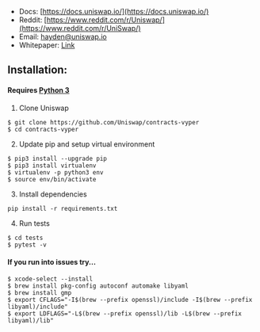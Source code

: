 * Docs: [https://docs.uniswap.io/](https://docs.uniswap.io/)
* Reddit: [https://www.reddit.com/r/Uniswap/](https://www.reddit.com/r/UniSwap/)
* Email: [hayden@uniswap.io](mailto:hayden@uniswap.io)
* Whitepaper: [Link](https://hackmd.io/C-DvwDSfSxuh-Gd4WKE_ig)

## Installation:

#### Requires [Python 3](https://www.python.org/download/releases/3.0/)

1) Clone Uniswap
```
$ git clone https://github.com/Uniswap/contracts-vyper
$ cd contracts-vyper
```

2) Update pip and setup virtual environment
```
$ pip3 install --upgrade pip
$ pip3 install virtualenv
$ virtualenv -p python3 env
$ source env/bin/activate
```

3) Install dependencies
```
pip install -r requirements.txt
```

4) Run tests
```
$ cd tests
$ pytest -v
```

#### If you run into issues try...
```
$ xcode-select --install
$ brew install pkg-config autoconf automake libyaml
$ brew install gmp
$ export CFLAGS="-I$(brew --prefix openssl)/include -I$(brew --prefix libyaml)/include"
$ export LDFLAGS="-L$(brew --prefix openssl)/lib -L$(brew --prefix libyaml)/lib"
```
